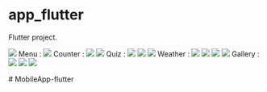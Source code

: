 # app_flutter

 Flutter project.

<img src="images/img 1.png">
 Menu :
<img src="images/img 2.png">
Counter :
<img src="images/img 3.png">

<img src="images/img 4.png">
Quiz : 
<img src="images/img 5.png">
<img src="images/img 6.png">
<img src="images/img 11.png">
Weather : 
<img src="images/img 7.png">

<img src="images/img 8.png">
<img src="images/img 9.png">
<img src="images/img 12.png">
Gallery :
<img src="images/img 14.png">
<img src="images/img 13.png">
<img src="images/img 15.png">





#   M o b i l e A p p - f l u t t e r  
 